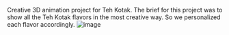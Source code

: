 Creative 3D animation project for Teh Kotak. 
The brief for this project was to show all the Teh Kotak flavors in the most creative way. 
So we personalized each flavor accordingly.
![image](https://github.com/alvanero/tehkotak/assets/43683728/9c2386b2-70bd-4693-b5b0-bf7459b43b77)
